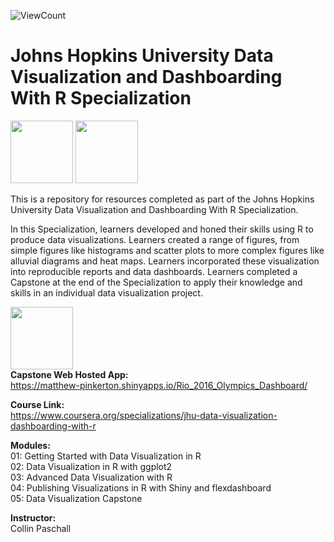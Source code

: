 ![ViewCount](https://views.whatilearened.today/views/github/mattpinkerton/Johns_Hopkins_Data_Visualization_and_Dashboarding_With_R.svg?cache=remove)

# Johns Hopkins University Data Visualization and Dashboarding With R Specialization

<img src="https://user-images.githubusercontent.com/85677826/153603411-dc95a1db-1ec7-4361-a6bc-17d5b2476be7.png" width="100" height="100"> <img src="https://user-images.githubusercontent.com/85677826/153602802-4de23488-4ad9-48ef-bbde-58d093c416ea.png" width="100" height="100">

This is a repository for resources completed as part of the Johns Hopkins University Data Visualization and Dashboarding With R Specialization.

In this Specialization, learners developed and honed their skills using R
to produce data visualizations. Learners created a range of figures,
from simple figures like histograms and scatter plots to more complex
figures like alluvial diagrams and heat maps. Learners incorporated
these visualization into reproducible reports and data dashboards.
Learners completed a Capstone at the end of the Specialization to
apply their knowledge and skills in an individual data visualization
project.

<img src="https://user-images.githubusercontent.com/85677826/153673123-c817a002-a293-469b-9b74-ee0cf116ad5b.png" width="100" height="100"> \
**Capstone Web Hosted App:**\
https://matthew-pinkerton.shinyapps.io/Rio_2016_Olympics_Dashboard/

**Course Link:**\
https://www.coursera.org/specializations/jhu-data-visualization-dashboarding-with-r

**Modules:**\
01: Getting Started with Data Visualization in R\
02: Data Visualization in R with ggplot2\
03: Advanced Data Visualization with R\
04: Publishing Visualizations in R with Shiny and flexdashboard\
05: Data Visualization Capstone

**Instructor:**\
Collin Paschall
